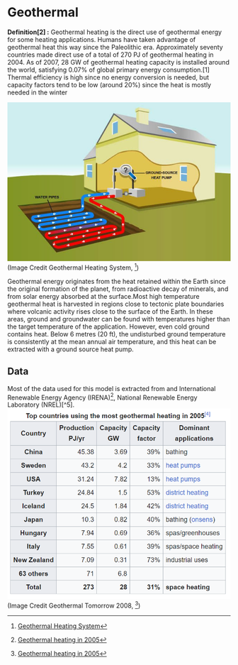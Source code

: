 # Geothermal

**Definition[2] :**
Geothermal heating is the direct use of geothermal energy for some heating applications. Humans have taken advantage of geothermal heat this way since the Paleolithic era. Approximately seventy countries made direct use of a total of 270 PJ of geothermal heating in 2004. As of 2007, 28 GW of geothermal heating capacity is installed around the world, satisfying 0.07% of global primary energy consumption.[1] Thermal efficiency is high since no energy conversion is needed, but capacity factors tend to be low (around 20%) since the heat is mostly needed in the winter

![](geothermal-heat-pump.jpg) 
(Image Credit Geothermal Heating System, [^1])

Geothermal energy originates from the heat retained within the Earth since the original formation of the planet, from radioactive decay of minerals, and from solar energy absorbed at the surface.Most high temperature geothermal heat is harvested in regions close to tectonic plate boundaries where volcanic activity rises close to the surface of the Earth. In these areas, ground and groundwater can be found with temperatures higher than the target temperature of the application. However, even cold ground contains heat. Below 6 metres (20 ft), the undisturbed ground temperature is consistently at the mean annual air temperature, and this heat can be extracted with a ground source heat pump.
## Data     
Most of the data used for this model is extracted from  and International Renewable Energy Agency (IRENA)[^2], National Renewable Energy Laboratory (NREL)[^5]. 
![](Data.PNG)  
(Image Credit Geothermal Tomorrow 2008, [^2])


[^1]: [Geothermal Heating System](https://finkens.com/advantages-disadvantages-geothermal-heating-cooling-systems)

[^2]: [Geothermal heating in 2005](https://en.wikipedia.org/wiki/Geothermal_heating)

